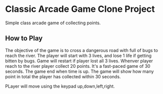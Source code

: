 # Classic Arcade Game Clone Project

Simple class arcade game of collecting points.

## How to Play

The objective of the game is to cross a dangerous road with full of bugs to reach the river. The player will start with 3 lives, and lose 1 life if getting bitten by bugs.
Game will restart if player lost all 3 lives. Whenver player reach to the river player collect 20 points. It's a fast-paced game of 30 seconds. The game end when time is up.
The game will show how many point in total the player has collected within 30 seconds.

PLayer will move using the keypad up,down,left,right.